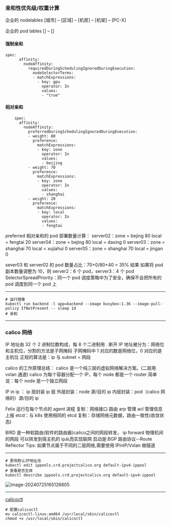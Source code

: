 ### 亲和性优先级/权重计算

企业的 nodelables
[城市] – [区域] – [机房] – [机架] – [PC-X]

企业的 pod lables
[]  – []

#### 强制亲和

```shell
spec:
      affinity:
        nodeAffinity:
          requiredDuringSchedulingIgnoredDuringExecution:
            nodeSelectorTerms:
            - matchExpressions:
              - key: gpu
                operator: In
                values:
                - "true"
```

#### 相对亲和

```shell
    spec:
      affinity:
        nodeAffinity:
          preferredDuringSchedulingIgnoredDuringExecution:
          - weight: 80
            preference:
              matchExpressions:
              - key: zone
                operator: In  
                values:
                - beijing  
          - weight: 70
            preference:  
              matchExpressions:
              - key: zone  
                operator: In  
                values:  
                - shanghai  
          - weight: 20
            preference:  
              matchExpressions:
              - key: local  
                operator: In
                values:
                - fengtai
```

preferred 相对亲和的 pod 部署数量计算：
server02：zone = bejing 80  local = fengtai 20
server04：zone = bejing 80  local = daxing 0
server03：zone = shanghai 70 local = xujiahui 0
server05：zone = shanghai 70 local = jingan 0

sever03 和 server02 的 pod 数量占比：70+0/80+40 = 35%
结果
如果将 pod 副本数量调整为 10，则 server2：6 个 pod，server3：4 个 pod
SelectorSpreadPriority：同一个 pod 调度策略中为了安全，确保不会把所有的 pod 调度到同一个 pod 上

------

```shell
# 运行镜像
kubectl run backend -l app=backend --image busybox:1.36 --image-pull-policy IfNotPresent -- sleep 1d
# 亲和

```

------

### calico 网络

IP 地址由 32 个 2 进制位数构成，每 8 个二进制用 .  断开
IP 地址被分为：网络位和主机位，分割的方法是子网掩码
子网掩码中 1 对应的数是网络位，0 对应的是主机位
正规的算法是：ip 与 subnet = 网段

calico 的工作原理总结：
calico 是一个纯三层的虚拟网络解决方案。(二层用 vxlan 通道)
calico 为每个容器分配一个 IP，每个 node 都是一个 router
简单说：每个 node 是一个独立网段

IP in ip ： ip 层封装 ip 层
外层封装：node 源/目的 ip
内层封装：pod（calico 网络的）源/目的 ip

Felix 运行在每个节点的 agent 进程
复制：网络接口 路由 arp 管理 acl 管理信息上报
etcd：与 k8s 使用相同的 etcd
复制：存储网络元数据，路由一致性(收敛状态)

BIRD 是一种软路由(软件的路由器)calico之间的网段转发，
ip forward 物理机间的网段 可以转发到宿主机的 ip从而实现联网
		启动是:BGP 路由协议--Route Reflector
Tips: 如果节点属于不同的二层网络,需要使用 IPinIP/Vxlan 做隧道

------

```shell
# 更改默认IP地址池
kubectl edit ippools.crd.projectcalico.org default-ipv4-ippool
# 查看是否生效
kubectl describe ippools.crd.projectcalico.org default-ipv4-ippool
```

![image-20240725165126605](https://gitee.com/zhaojiedong/img/raw/master/image-20240725165126605.png)

------

[calicoctl](https://gitee.com/zhaojiedong/work/raw/master/%E6%96%87%E4%BB%B6/calicoctl-linux-amd64 "点击下载")

```shell
# 配置calicoctl
mv calicoctl-linux-amd64 /usr/local/sbin/calicoctl
chmod +x /usr/local/sbin/calicoctl
```

